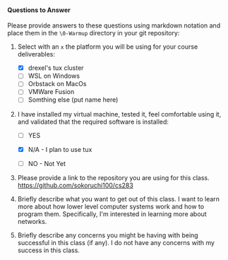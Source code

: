 #### Questions to Answer
Please provide answers to these questions using markdown notation and place them in the `\0-Warmup` directory in your git repository:

1. Select with an `x` the platform you will be using for your course deliverables:

    - [x] drexel's tux cluster
    - [ ] WSL on Windows
    - [ ] Orbstack on MacOs
    - [ ] VMWare Fusion
    - [ ] Somthing else (put name here)

2. I have installed my virtual machine, tested it, feel comfortable using it, and validated that the required software is installed:

    - [ ] YES
    - [x] N/A - I plan to use tux
    - [ ] NO - Not Yet


3. Please provide a link to the repository you are using for this class.
https://github.com/sokoruchi100/cs283

4. Briefly describe what you want to get out of this class.
I want to learn more about how lower level computer systems work and how to program them. Specifically, I'm interested in learning more about networks.

5. Briefly describe any concerns you might be having with being successful in this class (if any).
I do not have any concerns with my success in this class.